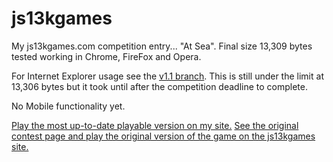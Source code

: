 js13kgames
==========

My js13kgames.com competition entry... "At Sea".  Final size 13,309 bytes tested working in Chrome, FireFox and Opera.

For Internet Explorer usage see the [v1.1 branch](https://github.com/scottheckel/js13kgames/tree/v1.1-ie).  This is still under the limit at 13,306 bytes but it took until after the competition deadline to complete.

No Mobile functionality yet.

[Play the most up-to-date playable version on my site.](http://www.scottheckel.com/js13k)
[See the original contest page and play the original version of the game on the js13kgames site.](http://js13kgames.com/entries/at-sea/)